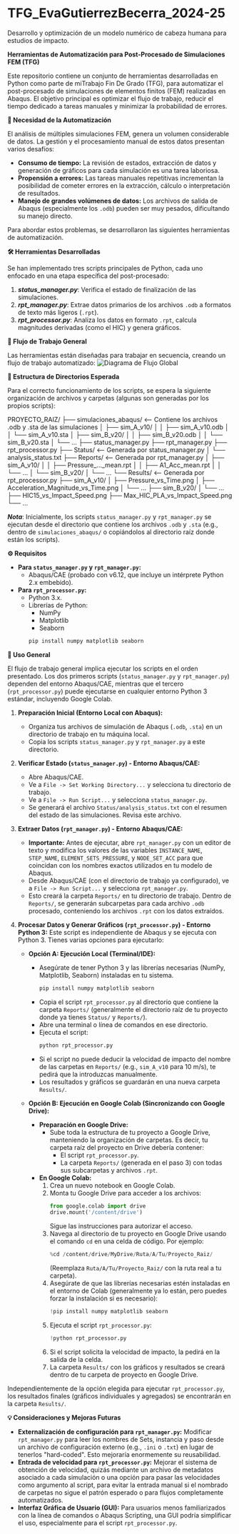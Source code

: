 # TFG_EvaGutierrezBecerra_2024-25
Desarrollo y optimización de un modelo numérico de cabeza humana para estudios de impacto.

**Herramientas de Automatización para Post-Procesado de Simulaciones FEM (TFG)**

Este repositorio contiene un conjunto de herramientas desarrolladas en Python como parte de miTrabajo Fin De Grado (TFG), para automatizar el post-procesado de simulaciones de elementos finitos (FEM) realizadas en Abaqus. El objetivo principal es optimizar el flujo de trabajo, reducir el tiempo dedicado a tareas manuales y minimizar la probabilidad de errores.

**🎯 Necesidad de la Automatización**

El análisis de múltiples simulaciones FEM, genera un volumen considerable de datos. La gestión y el procesamiento manual de estos datos presentan varios desafíos:

- **Consumo de tiempo:** La revisión de estados, extracción de datos y generación de gráficos para cada simulación es una tarea laboriosa.
- **Propensión a errores:** Las tareas manuales repetitivas incrementan la posibilidad de cometer errores en la extracción, cálculo o interpretación de resultados.
- **Manejo de grandes volúmenes de datos:** Los archivos de salida de Abaqus (especialmente los `.odb`) pueden ser muy pesados, dificultando su manejo directo.

Para abordar estos problemas, se desarrollaron las siguientes herramientas de automatización.

**🛠️ Herramientas Desarrolladas**

Se han implementado tres scripts principales de Python, cada uno enfocado en una etapa específica del post-procesado:

1.  **_status_manager.py_**: Verifica el estado de finalización de las simulaciones.
2.  **_rpt_manager.py_**: Extrae datos primarios de los archivos `.odb` a formatos de texto más ligeros (`.rpt`).
3.  **_rpt_processor.py_**: Analiza los datos en formato `.rpt`, calcula magnitudes derivadas (como el HIC) y genera gráficos.

**🌊 Flujo de Trabajo General**

Las herramientas están diseñadas para trabajar en secuencia, creando un flujo de trabajo automatizado:
![Diagrama de Flujo Global](https://github.com/user-attachments/assets/15f34215-a7d8-432f-bdb8-654c24a84702)

 **📂 Estructura de Directorios Esperada**

Para el correcto funcionamiento de los scripts, se espera la siguiente organización de archivos y carpetas (algunas son generadas por los propios scripts):

PROYECTO_RAIZ/
├── simulaciones_abaqus/     <-- Contiene los archivos .odb y .sta de las simulaciones
│   ├── sim_A_v10/
│   │   ├── sim_A_v10.odb
│   │   └── sim_A_v10.sta
│   ├── sim_B_v20/
│   │   ├── sim_B_v20.odb
│   │   └── sim_B_v20.sta
│   └── ...
├── status_manager.py
├── rpt_manager.py
├── rpt_processor.py
├── Status/                  <-- Generada por status_manager.py
│   └── analysis_status.txt
├── Reports/                 <-- Generada por rpt_manager.py
│   ├── sim_A_v10/
│   │   ├── Pressure_..._mean.rpt
│   │   ├── A1_Acc_mean.rpt
│   │   └── ...
│   └── sim_B_v20/
│       └── ...
└── Results/                 <-- Generada por rpt_processor.py
    ├── sim_A_v10/
    │   ├── Pressure_vs_Time.png
    │   ├── Acceleration_Magnitude_vs_Time.png
    │   └── ...
    ├── sim_B_v20/
    │   └── ...
    ├── HIC15_vs_Impact_Speed.png
    ├── Max_HIC_PLA_vs_Impact_Speed.png
    └── ...

_**Nota**_: Inicialmente, los scripts `status_manager.py` y `rpt_manager.py` se ejecutan desde el directorio que contiene los archivos `.odb` y `.sta` (e.g., dentro de `simulaciones_abaqus/` o copiándolos al directorio raíz donde están los scripts).

**⚙️ Requisitos**

*   **Para `status_manager.py` y `rpt_manager.py`:**
    *   Abaqus/CAE (probado con v6.12, que incluye un intérprete Python 2.x embebido).
*   **Para `rpt_processor.py`:**
    *   Python 3.x.
    *   Librerías de Python:
        *   NumPy
        *   Matplotlib
        *   Seaborn
        ```bash
        pip install numpy matplotlib seaborn
        ```

**🚀 Uso General**

El flujo de trabajo general implica ejecutar los scripts en el orden presentado. Los dos primeros scripts (`status_manager.py` y `rpt_manager.py`) dependen del entorno Abaqus/CAE, mientras que el tercero (`rpt_processor.py`) puede ejecutarse en cualquier entorno Python 3 estándar, incluyendo Google Colab.

1.  **Preparación Inicial (Entorno Local con Abaqus):**
    *   Organiza tus archivos de simulación de Abaqus (`.odb`, `.sta`) en un directorio de trabajo en tu máquina local.
    *   Copia los scripts `status_manager.py` y `rpt_manager.py` a este directorio.

2.  **Verificar Estado (`status_manager.py`) - Entorno Abaqus/CAE:**
    *   Abre Abaqus/CAE.
    *   Ve a `File -> Set Working Directory...` y selecciona tu directorio de trabajo.
    *   Ve a `File -> Run Script...` y selecciona `status_manager.py`.
    *   Se generará el archivo `Status/analysis_status.txt` con el resumen del estado de las simulaciones. Revisa este archivo.

3.  **Extraer Datos (`rpt_manager.py`) - Entorno Abaqus/CAE:**
    *   **Importante:** Antes de ejecutar, abre `rpt_manager.py` con un editor de texto y modifica los valores de las variables `INSTANCE_NAME`, `STEP_NAME`, `ELEMENT_SETS_PRESSURE`, y `NODE_SET_ACC` para que coincidan con los nombres exactos utilizados en tu modelo de Abaqus.
    *   Desde Abaqus/CAE (con el directorio de trabajo ya configurado), ve a `File -> Run Script...` y selecciona `rpt_manager.py`.
    *   Esto creará la carpeta `Reports/` en tu directorio de trabajo. Dentro de `Reports/`, se generarán subcarpetas para cada archivo `.odb` procesado, conteniendo los archivos `.rpt` con los datos extraídos.

4.  **Procesar Datos y Generar Gráficos (`rpt_processor.py`) - Entorno Python 3:**
    Este script es independiente de Abaqus y se ejecuta con Python 3. Tienes varias opciones para ejecutarlo:

    *   **Opción A: Ejecución Local (Terminal/IDE):**
        *   Asegúrate de tener Python 3 y las librerías necesarias (NumPy, Matplotlib, Seaborn) instaladas en tu sistema.
            ```bash
            pip install numpy matplotlib seaborn
            ```
        *   Copia el script `rpt_processor.py` al directorio que contiene la carpeta `Reports/` (generalmente el directorio raíz de tu proyecto donde ya tienes `Status/` y `Reports/`).
        *   Abre una terminal o línea de comandos en ese directorio.
        *   Ejecuta el script:
            ```bash
            python rpt_processor.py
            ```
        *   Si el script no puede deducir la velocidad de impacto del nombre de las carpetas en `Reports/` (e.g., `sim_A_v10` para 10 m/s), te pedirá que la introduzcas manualmente.
        *   Los resultados y gráficos se guardarán en una nueva carpeta `Results/`.

    *   **Opción B: Ejecución en Google Colab (Sincronizando con Google Drive):**
        *   **Preparación en Google Drive:**
            *   Sube toda la estructura de tu proyecto a Google Drive, manteniendo la organización de carpetas. Es decir, tu carpeta raíz del proyecto en Drive debería contener:
                *   El script `rpt_processor.py`.
                *   La carpeta `Reports/` (generada en el paso 3) con todas sus subcarpetas y archivos `.rpt`.
        *   **En Google Colab:**
            1.  Crea un nuevo notebook en Google Colab.
            2.  Monta tu Google Drive para acceder a los archivos:
                ```python
                from google.colab import drive
                drive.mount('/content/drive')
                ```
                Sigue las instrucciones para autorizar el acceso.
            3.  Navega al directorio de tu proyecto en Google Drive usando el comando `cd` en una celda de código. Por ejemplo:
                ```python
                %cd /content/drive/MyDrive/Ruta/A/Tu/Proyecto_Raiz/
                ```
                (Reemplaza `Ruta/A/Tu/Proyecto_Raiz/` con la ruta real a tu carpeta).
            4.  Asegúrate de que las librerías necesarias estén instaladas en el entorno de Colab (generalmente ya lo están, pero puedes forzar la instalación si es necesario):
                ```python
                !pip install numpy matplotlib seaborn
                ```
            5.  Ejecuta el script `rpt_processor.py`:
                ```python
                !python rpt_processor.py
                ```
            6.  Si el script solicita la velocidad de impacto, la pedirá en la salida de la celda.
            7.  La carpeta `Results/` con los gráficos y resultados se creará dentro de tu carpeta de proyecto en Google Drive.

Independientemente de la opción elegida para ejecutar `rpt_processor.py`, los resultados finales (gráficos individuales y agregados) se encontrarán en la carpeta `Results/`.

**💡 Consideraciones y Mejoras Futuras**

*   **Externalización de configuración para `rpt_manager.py`:** Modificar `rpt_manager.py` para leer los nombres de Sets, instancia y paso desde un archivo de configuración externo (e.g., `.ini` o `.txt`) en lugar de tenerlos "hard-coded". Esto mejoraría enormemente su reusabilidad.
*   **Entrada de velocidad para `rpt_processor.py`:** Mejorar el sistema de obtención de velocidad, quizás mediante un archivo de metadatos asociado a cada simulación o una opción para pasar las velocidades como argumento al script, para evitar la entrada manual si el nombrado de carpetas no sigue el patrón esperado o para flujos completamente automatizados.
*   **Interfaz Gráfica de Usuario (GUI):** Para usuarios menos familiarizados con la línea de comandos o Abaqus Scripting, una GUI podría simplificar el uso, especialmente para el script `rpt_processor.py`.
